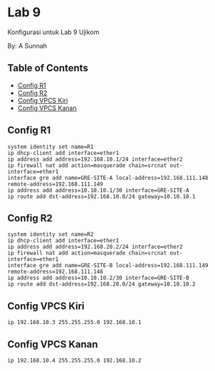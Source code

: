# Lab 9

Konfigurasi untuk Lab 9 Ujikom

By: A Sunnah

## Table of Contents
- [Config R1](#config-r1)
- [Config R2](#config-r2)
- [Config VPCS Kiri](#config-vpcs-kiri)
- [Config VPCS Kanan](#config-vpcs-kanan)

## Config R1
```
system identity set name=R1
ip dhcp-client add interface=ether1
ip address add address=192.168.10.1/24 interface=ether2
ip firewall nat add action=masquerade chain=srcnat out-interface=ether1
interface gre add name=GRE-SITE-A local-address=192.168.111.148 remote-address=192.168.111.149
ip address add address=10.10.10.1/30 interface=GRE-SITE-A
ip route add dst-address=192.168.10.0/24 gateway=10.10.10.1
```

## Config R2
```
system identity set name=R2
ip dhcp-client add interface=ether1
ip address add address=192.168.20.2/24 interface=ether2
ip firewall nat add action=masquerade chain=srcnat out-interface=ether1
interface gre add name=GRE-SITE-B local-address=192.168.111.149 remote-address=192.168.111.148
ip address add address=10.10.10.2/30 interface=GRE-SITE-B
ip route add dst-address=192.168.20.0/24 gateway=10.10.10.2
```

## Config VPCS Kiri
```
ip 192.168.10.3 255.255.255.0 192.168.10.1
```

## Config VPCS Kanan
```
ip 192.168.10.4 255.255.255.0 192.168.10.2
```
